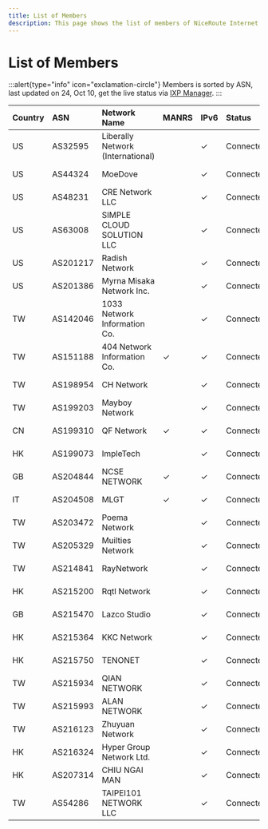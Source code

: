 ```yaml
---
title: List of Members
description: This page shows the list of members of NiceRoute Internet Exchange.
---
```


# List of Members

:::alert{type="info" icon="exclamation-circle"}
Members is sorted by ASN, last updated on 24, Oct 10, get the live status via [IXP Manager](https://ixpm.nrix.org).
:::

| **Country** | **ASN**   | **Network Name**            | **MANRS** | **IPv6** | **Status**      | **Join Date** |
|:------------|:----------|:----------------------------|:----------|:---------|:----------------|:--------------|
| US          | AS32595   | Liberally Network (International) |        | ✓       | Connected  | 2024-03-24 |
| US          | AS44324   | MoeDove                     |        | ✓       | Connected  | 2024-03-26 |
| US          | AS48231   | CRE Network LLC             |        | ✓       | Connected  | 2023-10-13 |
| US          | AS63008   | SIMPLE CLOUD SOLUTION LLC   |        | ✓       | Connected  | 2024-08-18 |
| US          | AS201217  | Radish Network              |        | ✓       | Connected  | 2023-12-30 |
| US          | AS201386  | Myrna Misaka Network Inc.   |        | ✓       | Connected  | 2024-07-01 |
| TW          | AS142046  | 1033 Network Information Co.|        | ✓       | Connected  | 2024-07-16 |
| TW          | AS151188  | 404 Network Information Co. | ✓      | ✓       | Connected  | 2023-10-13 |
| TW          | AS198954  | CH Network                  |        | ✓       | Connected  | 2023-10-14 |
| TW          | AS199203  | Mayboy Network              |        | ✓       | Connected  | 2023-10-13 |
| CN          | AS199310  | QF Network                  | ✓      | ✓       | Connected  | 2023-12-18 |
| HK          | AS199073  | ImpleTech                   |        | ✓       | Connected  | 2024-10-02 |
| GB          | AS204844  | NCSE NETWORK                | ✓      | ✓       | Connected  | 2023-10-13 |
| IT          | AS204508  | MLGT                        | ✓      | ✓       | Connected  | 2024-04-03 |
| TW          | AS203472  | Poema Network               |        | ✓       | Connected  | 2024-01-09 |
| TW          | AS205329  | Muilties Network            |        | ✓       | Connected  | 2023-10-22 |
| TW          | AS214841  | RayNetwork                  |        | ✓       | Connected  | 2024-05-29 |
| HK          | AS215200  | Rqtl Network                |        | ✓       | Connected  | 2024-04-04 |
| GB          | AS215470  | Lazco Studio                |        | ✓       | Connected  | 2024-10-07 |
| HK          | AS215364  | KKC Network                 |        | ✓       | Connected  | 2024-04-04 |
| HK          | AS215750  | TENONET                     |        | ✓       | Connected  | 2024-09-16 |
| TW          | AS215934  | QIAN NETWORK                |        | ✓       | Connected  | 2023-11-29 |
| TW          | AS215993  | ALAN NETWORK                |        | ✓       | Connected  | 2023-11-16 |
| TW          | AS216123  | Zhuyuan Network             |        | ✓       | Connected  | 2023-10-19 |
| HK          | AS216324  | Hyper Group Network Ltd.    |        | ✓       | Connected  | 2024-01-03 |
| HK          | AS207314  | CHIU NGAI MAN               |        | ✓       | Connected  | 2024-10-02 |
| TW          | AS54286   | TAIPEI101 NETWORK LLC       |        | ✓       | Connected  | 2023-10-15 |
